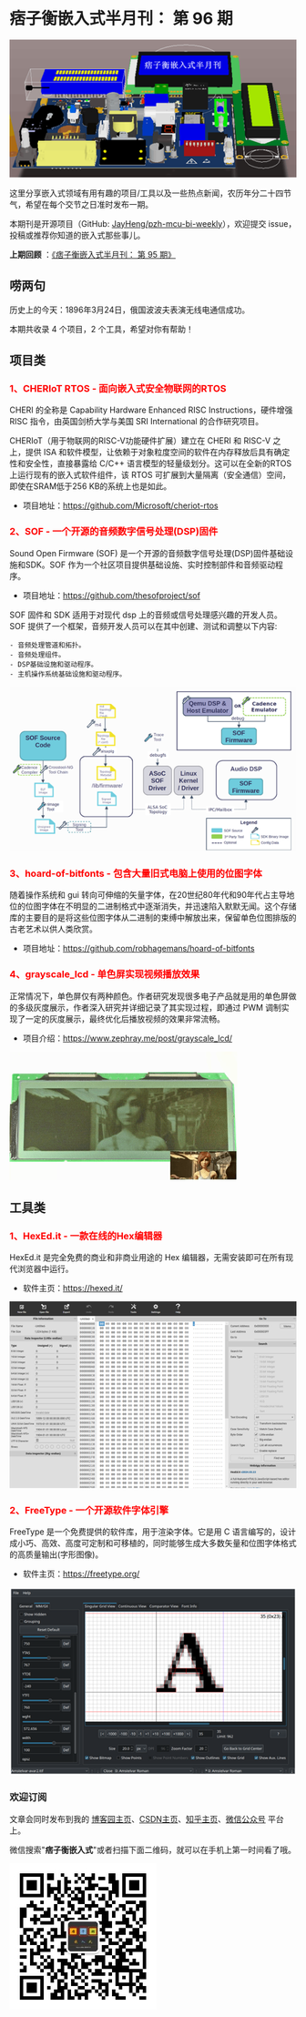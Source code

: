 # 痞子衡嵌入式半月刊： 第 96 期

![](https://raw.githubusercontent.com/JayHeng/pzh-mcu-bi-weekly/master/pics/pzh_mcu_bi_weekly.PNG)

这里分享嵌入式领域有用有趣的项目/工具以及一些热点新闻，农历年分二十四节气，希望在每个交节之日准时发布一期。

本期刊是开源项目（GitHub: [JayHeng/pzh-mcu-bi-weekly](https://github.com/JayHeng/pzh-mcu-bi-weekly)），欢迎提交 issue，投稿或推荐你知道的嵌入式那些事儿。

**上期回顾** ：[《痞子衡嵌入式半月刊： 第 95 期》](https://www.cnblogs.com/henjay724/p/18079011)

## 唠两句

历史上的今天：1896年3月24日，俄国波波夫表演无线电通信成功。

本期共收录 4 个项目，2 个工具，希望对你有帮助！

## 项目类

### <font color="red">1、CHERIoT RTOS - 面向嵌入式安全物联网的RTOS</font>

CHERI 的全称是 Capability Hardware Enhanced RISC Instructions，硬件增强 RISC 指令，由英国剑桥大学与美国 SRI International 的合作研究项目。

CHERIoT（用于物联网的RISC-V功能硬件扩展）建立在 CHERI 和 RISC-V 之上，提供 ISA 和软件模型，让依赖于对象粒度空间的软件在内存释放后具有确定性和安全性，直接暴露给 C/C++ 语言模型的轻量级划分。这可以在全新的RTOS上运行现有的嵌入式软件组件，该 RTOS 可扩展到大量隔离（安全通信）空间，即使在SRAM低于256 KB的系统上也是如此。

 * 项目地址：https://github.com/Microsoft/cheriot-rtos

### <font color="red">2、SOF - 一个开源的音频数字信号处理(DSP)固件</font>

Sound Open Firmware (SOF) 是一个开源的音频数字信号处理(DSP)固件基础设施和SDK。SOF 作为一个社区项目提供基础设施、实时控制部件和音频驱动程序。

 * 项目地址：https://github.com/thesofproject/sof

SOF 固件和 SDK 适用于对现代 dsp 上的音频或信号处理感兴趣的开发人员。SOF 提供了一个框架，音频开发人员可以在其中创建、测试和调整以下内容:

```text
- 音频处理管道和拓扑。
- 音频处理组件。
- DSP基础设施和驱动程序。
- 主机操作系统基础设施和驱动程序。
```

![](https://raw.githubusercontent.com/JayHeng/pzh-mcu-bi-weekly/master/pics/issue-096/SOF.PNG)

### <font color="red">3、hoard-of-bitfonts - 包含大量旧式电脑上使用的位图字体</font>

随着操作系统和 gui 转向可伸缩的矢量字体，在20世纪80年代和90年代占主导地位的位图字体在不明显的二进制格式中逐渐消失，并迅速陷入默默无闻。这个存储库的主要目的是将这些位图字体从二进制的束缚中解放出来，保留单色位图排版的古老艺术以供人类欣赏。

 * 项目地址：https://github.com/robhagemans/hoard-of-bitfonts

### <font color="red">4、grayscale_lcd - 单色屏实现视频播放效果</font>

正常情况下，单色屏仅有两种颜色。作者研究发现很多电子产品就是用的单色屏做的多级灰度展示，作者深入研究并详细记录了其实现过程，即通过 PWM 调制实现了一定的灰度展示，最终优化后播放视频的效果非常流畅。  

 * 项目介绍：https://www.zephray.me/post/grayscale_lcd/

![](https://raw.githubusercontent.com/JayHeng/pzh-mcu-bi-weekly/master/pics/issue-096/grayscale_lcd.gif)

## 工具类

### <font color="red">1、HexEd.it - 一款在线的Hex编辑器</font>

HexEd.it 是完全免费的商业和非商业用途的 Hex 编辑器，无需安装即可在所有现代浏览器中运行。

 * 软件主页：https://hexed.it/

![](https://raw.githubusercontent.com/JayHeng/pzh-mcu-bi-weekly/master/pics/issue-096/HexEd-it.PNG)

### <font color="red">2、FreeType - 一个开源软件字体引擎</font>

FreeType 是一个免费提供的软件库，用于渲染字体。它是用 C 语言编写的，设计成小巧、高效、高度可定制和可移植的，同时能够生成大多数矢量和位图字体格式的高质量输出(字形图像)。

 * 软件主页：https://freetype.org/

![](https://raw.githubusercontent.com/JayHeng/pzh-mcu-bi-weekly/master/pics/issue-096/FreeType.PNG)

### 欢迎订阅

文章会同时发布到我的 [博客园主页](https://www.cnblogs.com/henjay724/)、[CSDN主页](https://blog.csdn.net/henjay724)、[知乎主页](https://www.zhihu.com/people/henjay724)、[微信公众号](http://weixin.sogou.com/weixin?type=1&query=痞子衡嵌入式) 平台上。

微信搜索"__痞子衡嵌入式__"或者扫描下面二维码，就可以在手机上第一时间看了哦。

![](https://raw.githubusercontent.com/JayHeng/pzhmcu-picture/master/wechat/pzhMcu_qrcode_258x258.jpg)

